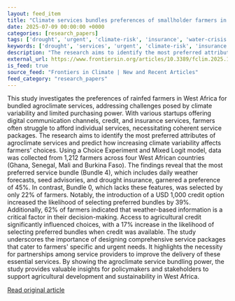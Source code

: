 ```yaml
---
layout: feed_item
title: "Climate services bundles preferences of smallholder farmers in West Africa: a stated choice modelling"
date: 2025-07-09 00:00:00 +0000
categories: [research_papers]
tags: ['drought', 'urgent', 'climate-risk', 'insurance', 'water-crisis']
keywords: ['drought', 'services', 'urgent', 'climate-risk', 'insurance', 'water-crisis', 'climate', 'bundles']
description: "The research aims to identify the most preferred attributes of agroclimate services and predict how increasing climate variability affects farmers' choices"
external_url: https://www.frontiersin.org/articles/10.3389/fclim.2025.1581001
is_feed: true
source_feed: "Frontiers in Climate | New and Recent Articles"
feed_category: "research_papers"
---
```


This study investigates the preferences of rainfed farmers in West Africa for bundled agroclimate services, addressing challenges posed by climate variability and limited purchasing power. With various startups offering digital communication channels, credit, and insurance services, farmers often struggle to afford individual services, necessitating coherent service packages. The research aims to identify the most preferred attributes of agroclimate services and predict how increasing climate variability affects farmers' choices. Using a Choice Experiment and Mixed Logit model, data was collected from 1,212 farmers across four West African countries (Ghana, Senegal, Mali and Burkina Faso). The findings reveal that the most preferred service bundle (Bundle 4), which includes daily weather forecasts, seed advisories, and drought insurance, garnered a preference of 45%. In contrast, Bundle 0, which lacks these features, was selected by only 22% of farmers. Notably, the introduction of a USD 1,000 credit option increased the likelihood of selecting preferred bundles by 39%. Additionally, 62% of farmers indicated that weather-based information is a critical factor in their decision-making. Access to agricultural credit significantly influenced choices, with a 17% increase in the likelihood of selecting preferred bundles when credit was available. The study underscores the importance of designing comprehensive service packages that cater to farmers' specific and urgent needs. It highlights the necessity for partnerships among service providers to improve the delivery of these essential services. By showing the agroclimate service bundling power, the study provides valuable insights for policymakers and stakeholders to support agricultural development and sustainability in West Africa.

[Read original article](https://www.frontiersin.org/articles/10.3389/fclim.2025.1581001)
